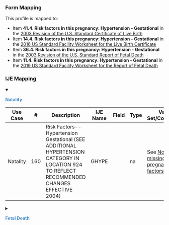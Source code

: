 ### Form Mapping
This profile is mapped to:
 * Item **41.4. Risk factors in this pregnancy: Hypertension - Gestational** in the [2003 Revision of the U.S. Standard Certificate of Live Birth](https://www.cdc.gov/nchs/data/dvs/birth11-03final-ACC.pdf)
 * Item **14.4. Risk factors in this pregnancy: Hypertension - Gestational** in the [2016 US Standard Facility Worksheet for the Live Birth Certificate](https://www.cdc.gov/nchs/data/dvs/facility-worksheet-2016-508.pdf)
 * Item **36.4. Risk factors in this pregnancy: Hypertension - Gestational** in the [2003 Revision of the U.S. Standard Report of Fetal Death](https://www.cdc.gov/nchs/data/dvs/FDEATH11-03finalACC.pdf)
 * Item **11.4. Risk factors in this pregnancy: Hypertension - Gestational** in the [2019 US Standard Facility Worksheet for the Report of Fetal Death](https://www.cdc.gov/nchs/data/dvs/fetal-death-facility-worksheet-2019-508.pdf)

### IJE Mapping

<style>
 .context-menu {cursor: context-menu; color: #438bca;}
 .context-menu:hover {opacity: 0.5;}
</style>
<details open>

<summary>

<strong class='context-menu' > Natality </strong>

</summary>
<table class='grid'>
<thead>
  <tr>
    <th style='text-align: center'><strong>Use Case</strong></th>
    <th><strong>#</strong></th>
    <th><strong>Description</strong></th>
    <th><strong>IJE Name</strong></th>
    <th><strong>Field</strong></th>
    <th><strong>Type</strong></th>
    <th><strong>Value Set/Comments</strong></th>
  </tr>
</thead>
<tbody>
<tr>
  <td style='text-align: center'>Natality</td>
  <td>160</td>
  <td>Risk Factors--Hypertension Gestational   (SEE ADDITIONAL HYPERTENSION CATEGORY IN LOCATION 924 TO REFLECT RECOMMENDED CHANGES EFFECTIVE 2004)</td>
  <td>GHYPE</td>
  <td></td>
  <td>na</td>
  <td>See <a href='usage.html#pregnancy-risk-factors'>Note on missing pregnancy risk factors data</a></td>
</tr>

</tbody>
</table>

</details>
<p></p>

<details>

<summary>

<strong class='context-menu'> Fetal Death </strong>

</summary>
<table class='grid'>
<thead>
  <tr>
    <th style='text-align: center'><strong>Use Case</strong></th>
    <th><strong>#</strong></th>
    <th><strong>Description</strong></th>
    <th><strong>IJE Name</strong></th>
    <th><strong>Field</strong></th>
    <th><strong>Type</strong></th>
    <th><strong>Value Set/Comments</strong></th>
  </tr>
</thead>
<tbody>
<tr>
  <td style='text-align: center'>Fetal Death</td>
  <td>113</td>
  <td>Risk Factors--Hypertension Gestational  (SEE ADDITIONAL HYPERTENSION CATEGORY IN LOCATION 573 TO REFLECT RECOMMENDED CHANGES EFFECTIVE 2004)</td>
  <td>GHYPE</td>
  <td></td>
  <td>na</td>
  <td>See <a href='usage.html#pregnancy-risk-factors'>Note on missing pregnancy risk factors data</a></td>
</tr>

</tbody>
</table>

</details>
<p></p>

